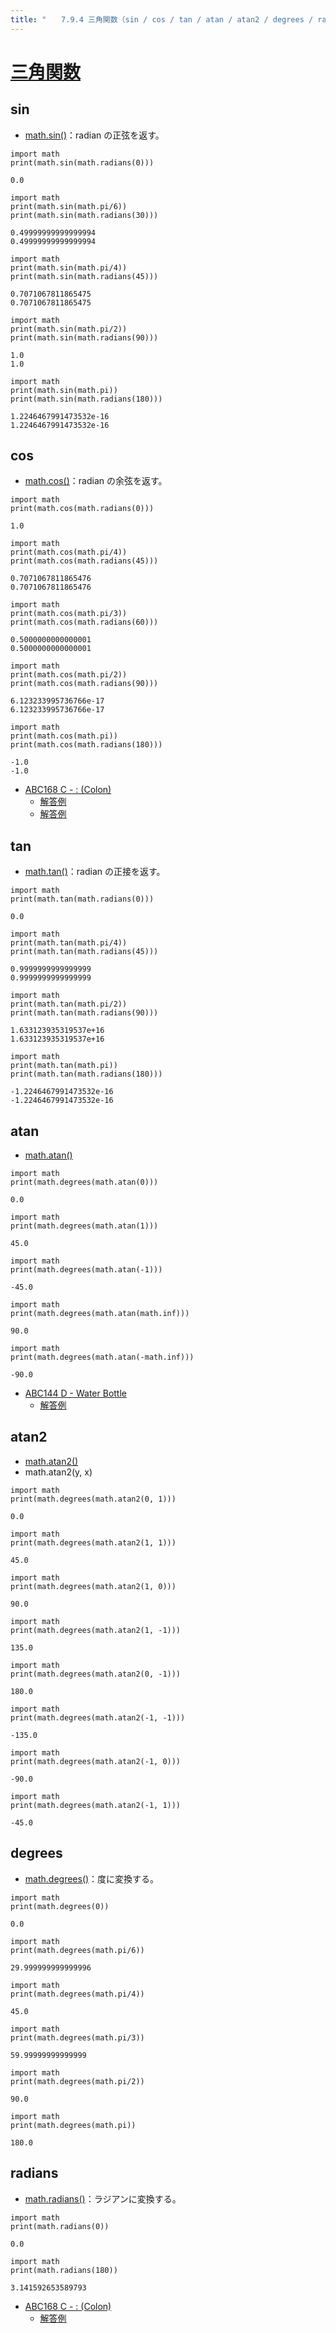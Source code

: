 ```yaml
---
title: "　　7.9.4 三角関数（sin / cos / tan / atan / atan2 / degrees / radians）"
---
```


# [三角関数](https://docs.python.org/ja/3/library/math.html#trigonometric-functions)

## sin

* [math.sin()](https://docs.python.org/ja/3/library/math.html#math.sin)：radian の正弦を返す。

```python:サンプルコード
import math
print(math.sin(math.radians(0)))
```

```text:実行結果
0.0
```

```python:サンプルコード
import math
print(math.sin(math.pi/6))
print(math.sin(math.radians(30)))
```

```text:実行結果
0.49999999999999994
0.49999999999999994
```

```python:サンプルコード
import math
print(math.sin(math.pi/4))
print(math.sin(math.radians(45)))
```

```text:実行結果
0.7071067811865475
0.7071067811865475
```

```python:サンプルコード
import math
print(math.sin(math.pi/2))
print(math.sin(math.radians(90)))
```

```text:実行結果
1.0
1.0
```

```python:サンプルコード
import math
print(math.sin(math.pi))
print(math.sin(math.radians(180)))
```

```text:実行結果
1.2246467991473532e-16
1.2246467991473532e-16
```

## cos

* [math.cos()](https://docs.python.org/ja/3/library/math.html#math.cos)：radian の余弦を返す。

```python:サンプルコード
import math
print(math.cos(math.radians(0)))
```

```text:実行結果
1.0
```

```python:サンプルコード
import math
print(math.cos(math.pi/4))
print(math.cos(math.radians(45)))
```

```text:実行結果
0.7071067811865476
0.7071067811865476
```

```python:サンプルコード
import math
print(math.cos(math.pi/3))
print(math.cos(math.radians(60)))
```

```text:実行結果
0.5000000000000001
0.5000000000000001
```

```python:サンプルコード
import math
print(math.cos(math.pi/2))
print(math.cos(math.radians(90)))
```

```text:実行結果
6.123233995736766e-17
6.123233995736766e-17
```

```python:サンプルコード
import math
print(math.cos(math.pi))
print(math.cos(math.radians(180)))
```

```text:実行結果
-1.0
-1.0
```

- [ABC168 C - : (Colon)](https://atcoder.jp/contests/abc168/tasks/abc168_c)
    - [解答例](https://atcoder.jp/contests/abc168/submissions/13702366)
    - [解答例](https://atcoder.jp/contests/abc168/submissions/13702877)

## tan

* [math.tan()](https://docs.python.org/ja/3/library/math.html#math.tan)：radian の正接を返す。

```python:サンプルコード
import math
print(math.tan(math.radians(0)))
```

```text:実行結果
0.0
```

```python:サンプルコード
import math
print(math.tan(math.pi/4))
print(math.tan(math.radians(45)))
```

```text:実行結果
0.9999999999999999
0.9999999999999999
```

```python:サンプルコード
import math
print(math.tan(math.pi/2))
print(math.tan(math.radians(90)))
```

```text:実行結果
1.633123935319537e+16
1.633123935319537e+16
```

```python:サンプルコード
import math
print(math.tan(math.pi))
print(math.tan(math.radians(180)))
```

```text:実行結果
-1.2246467991473532e-16
-1.2246467991473532e-16
```

## atan

* [math.atan()](https://docs.python.org/ja/3/library/math.html#math.atan)

```python:サンプルコード
import math
print(math.degrees(math.atan(0)))
```

```text:実行結果
0.0
```

```python:サンプルコード
import math
print(math.degrees(math.atan(1)))
```

```text:実行結果
45.0
```

```python:サンプルコード
import math
print(math.degrees(math.atan(-1)))
```

```text:実行結果
-45.0
```

```python:サンプルコード
import math
print(math.degrees(math.atan(math.inf)))
```

```text:実行結果
90.0
```

```python:サンプルコード
import math
print(math.degrees(math.atan(-math.inf)))
```

```text:実行結果
-90.0
```

- [ABC144 D - Water Bottle](https://atcoder.jp/contests/abc144/tasks/abc144_d)
    - [解答例](https://atcoder.jp/contests/abc144/submissions/14846741)

## atan2

* [math.atan2()](https://docs.python.org/ja/3/library/math.html#math.atan2)
* math.atan2(y, x)

```python:サンプルコード
import math
print(math.degrees(math.atan2(0, 1)))
```

```text:実行結果
0.0
```

```python:サンプルコード
import math
print(math.degrees(math.atan2(1, 1)))
```

```text:実行結果
45.0
```

```python:サンプルコード
import math
print(math.degrees(math.atan2(1, 0)))
```

```text:実行結果
90.0
```

```python:サンプルコード
import math
print(math.degrees(math.atan2(1, -1)))
```

```text:実行結果
135.0
```

```python:サンプルコード
import math
print(math.degrees(math.atan2(0, -1)))
```

```text:実行結果
180.0
```

```python:サンプルコード
import math
print(math.degrees(math.atan2(-1, -1)))
```

```text:実行結果
-135.0
```

```python:サンプルコード
import math
print(math.degrees(math.atan2(-1, 0)))
```

```text:実行結果
-90.0
```

```python:サンプルコード
import math
print(math.degrees(math.atan2(-1, 1)))
```

```text:実行結果
-45.0
```

## degrees

* [math.degrees()](https://docs.python.org/ja/3/library/math.html#math.degrees)：度に変換する。

```python:サンプルコード
import math
print(math.degrees(0))
```

```text:実行結果
0.0
```

```python:サンプルコード
import math
print(math.degrees(math.pi/6))
```

```text:実行結果
29.999999999999996
```

```python:サンプルコード
import math
print(math.degrees(math.pi/4))
```

```text:実行結果
45.0
```

```python:サンプルコード
import math
print(math.degrees(math.pi/3))
```

```text:実行結果
59.99999999999999
```

```python:サンプルコード
import math
print(math.degrees(math.pi/2))
```

```text:実行結果
90.0
```

```python:サンプルコード
import math
print(math.degrees(math.pi))
```

```text:実行結果
180.0
```

## radians

* [math.radians()](https://docs.python.org/ja/3/library/math.html#math.radians)：ラジアンに変換する。

```python:サンプルコード
import math
print(math.radians(0))
```

```text:実行結果
0.0
```

```python:サンプルコード
import math
print(math.radians(180))
```

```text:実行結果
3.141592653589793
```

- [ABC168 C - : (Colon)](https://atcoder.jp/contests/abc168/tasks/abc168_c)
    - [解答例](https://atcoder.jp/contests/abc168/submissions/13702877)